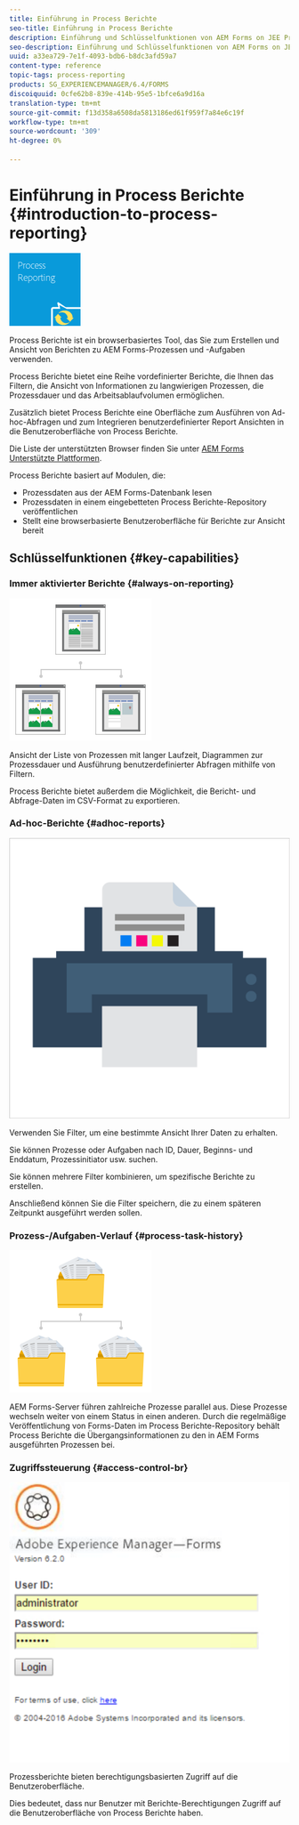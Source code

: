 ```yaml
---
title: Einführung in Process Berichte
seo-title: Einführung in Process Berichte
description: Einführung und Schlüsselfunktionen von AEM Forms on JEE Process Berichte
seo-description: Einführung und Schlüsselfunktionen von AEM Forms on JEE Process Berichte
uuid: a33ea729-7e1f-4093-bdb6-b8dc3afd59a7
content-type: reference
topic-tags: process-reporting
products: SG_EXPERIENCEMANAGER/6.4/FORMS
discoiquuid: 0cfe62b8-839e-414b-95e5-1bfce6a9d16a
translation-type: tm+mt
source-git-commit: f13d358a6508da5813186ed61f959f7a84e6c19f
workflow-type: tm+mt
source-wordcount: '309'
ht-degree: 0%

---
```



# Einführung in Process Berichte {#introduction-to-process-reporting}

![process-Berichte](assets/process-reporting.png)

Process Berichte ist ein browserbasiertes Tool, das Sie zum Erstellen und Ansicht von Berichten zu AEM Forms-Prozessen und -Aufgaben verwenden.

Process Berichte bietet eine Reihe vordefinierter Berichte, die Ihnen das Filtern, die Ansicht von Informationen zu langwierigen Prozessen, die Prozessdauer und das Arbeitsablaufvolumen ermöglichen.

Zusätzlich bietet Process Berichte eine Oberfläche zum Ausführen von Ad-hoc-Abfragen und zum Integrieren benutzerdefinierter Report Ansichten in die Benutzeroberfläche von Process Berichte.

Die Liste der unterstützten Browser finden Sie unter [AEM Forms Unterstützte Plattformen](/help/forms/using/aem-forms-jee-supported-platforms.md).

Process Berichte basiert auf Modulen, die:

* Prozessdaten aus der AEM Forms-Datenbank lesen
* Prozessdaten in einem eingebetteten Process Berichte-Repository veröffentlichen
* Stellt eine browserbasierte Benutzeroberfläche für Berichte zur Ansicht bereit

## Schlüsselfunktionen {#key-capabilities}

### Immer aktivierter Berichte {#always-on-reporting}

![site-management](assets/site-management.png)

Ansicht der Liste von Prozessen mit langer Laufzeit, Diagrammen zur Prozessdauer und Ausführung benutzerdefinierter Abfragen mithilfe von Filtern.

Process Berichte bietet außerdem die Möglichkeit, die Bericht- und Abfrage-Daten im CSV-Format zu exportieren.

### Ad-hoc-Berichte {#adhoc-reports}

![print-&amp;-color](assets/print-&-colour.png)

Verwenden Sie Filter, um eine bestimmte Ansicht Ihrer Daten zu erhalten.

Sie können Prozesse oder Aufgaben nach ID, Dauer, Beginns- und Enddatum, Prozessinitiator usw. suchen.

Sie können mehrere Filter kombinieren, um spezifische Berichte zu erstellen.

Anschließend können Sie die Filter speichern, die zu einem späteren Zeitpunkt ausgeführt werden sollen.

### Prozess-/Aufgaben-Verlauf {#process-task-history}

![Dateiverwaltung](assets/file-management.png)

AEM Forms-Server führen zahlreiche Prozesse parallel aus. Diese Prozesse wechseln weiter von einem Status in einen anderen. Durch die regelmäßige Veröffentlichung von Forms-Daten im Process Berichte-Repository behält Process Berichte die Übergangsinformationen zu den in AEM Forms ausgeführten Prozessen bei.

### Zugriffssteuerung {#access-control-br}

![unbenannt](assets/untitled.png)

Prozessberichte bieten berechtigungsbasierten Zugriff auf die Benutzeroberfläche.

Dies bedeutet, dass nur Benutzer mit Berichte-Berechtigungen Zugriff auf die Benutzeroberfläche von Process Berichte haben.


